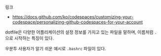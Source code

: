 링크

- https://docs.github.com/ko/codespaces/customizing-your-codespace/personalizing-github-codespaces-for-your-account

dotfile은 다양한 어플리케이션의 설정 정보를 가지고 있는 파일을 말하며, 이름처럼 `.`으로 시작하는 특징이 있다.

우분투 사용자가 알기 쉬운 예시로 `.bashrc` 파일이 있다.



